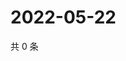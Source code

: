# 2022-05-22

共 0 条

<!-- BEGIN WEIBO -->
<!-- 最后更新时间 Sun May 22 2022 15:01:03 GMT+0800 (China Standard Time) -->

<!-- END WEIBO -->
